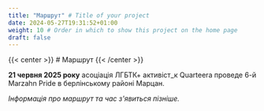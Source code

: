 ```yaml
---
title: "Маршрут" # Title of your project
date: 2024-05-27T19:31:52+01:00
weight: 10 # Order in which to show this project on the home page
draft: false
---
```


{{< center >}} # Маршрут {{< /center >}}

**21 червня 2025 року** асоціація ЛГБТК+ активіст_к Quarteera проведе 6-й Marzahn Pride в берлінському районі Марцан.

*Інформація про маршрут та час з'явиться пізніше.*

[//]: # (**Зустрінемося о 11:30 на перехресті вулиць Poelchaustr. і Bruno-Baumstr. Початок ходи: 12:30.**)

[//]: # ({{< figure src="/images/map-entry-point.jpg" class="route-image">}})

[//]: # (Після ходи традиційно з **14:30** до 19:00 відбудеться вуличний фестиваль на площі **[Victor-Klemperer-Platz]&#40;https://maps.app.goo.gl/12PfkDRWKR8yqouCA&#41;**.)

[//]: # ({{< figure src="/images/marzahn-route-map.png" class="route-image">}})
